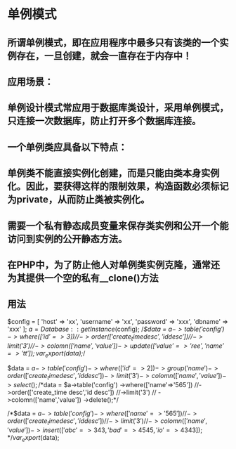 # 单例模式
## 所谓单例模式，即在应用程序中最多只有该类的一个实例存在，一旦创建，就会一直存在于内存中！
## 应用场景：
## 单例设计模式常应用于数据库类设计，采用单例模式，只连接一次数据库，防止打开多个数据库连接。
## 一个单例类应具备以下特点：
## 单例类不能直接实例化创建，而是只能由类本身实例化。因此，要获得这样的限制效果，构造函数必须标记为private，从而防止类被实例化。
## 需要一个私有静态成员变量来保存类实例和公开一个能访问到实例的公开静态方法。
## 在PHP中，为了防止他人对单例类实例克隆，通常还为其提供一个空的私有__clone()方法

## 用法
$config = [
    'host' => 'xx',
    'username' => 'xx',
    'password' => 'xxx',
    'dbname' => 'xxx'
];
$a = Database::getInstance($config);
/*$data = $a->table('config')
    ->where(['id'=>3])
    //->order(['create_time desc','id desc'])
    //->limit('3')
   // ->colomn(['name','value'])
    ->update(['value'=>'ree','name'=>'tt']);
var_export($data);*/

$data = $a->table('config')
    ->where(['id'=>2])
    ->group('name')
    ->order(['create_time desc','id desc'])
    ->limit('3')
    ->colomn(['name','value'])
    ->select();
/*$data = $a->table('config')
    ->where(['name'=>'565'])
    //->order(['create_time desc','id desc'])
    //->limit('3')
    // ->colomn(['name','value'])
    ->delete();*/

/*$data = $a->table('config')
    ->where(['name'=>'565'])
    //->order(['create_time desc','id desc'])
    //->limit('3')
    // ->colomn(['name','value'])
    ->insert(['abc'=>343,'bad'=>4545,'io'=>4343]);*/
var_export($data);
